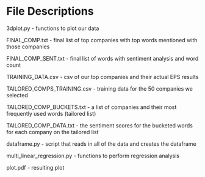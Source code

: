 # File Descriptions

3dplot.py - functions to plot our data

FINAL_COMP.txt - final list of top companies with top words mentioned with those companies

FINAL_COMP_SENT.txt - final list of words with sentiment analysis and word count

TRAINING_DATA.csv - csv of our top companies and their actual EPS results

TAILORED_COMPS_TRAINING.csv - training data for the 50 companies we selected

TAILORED_COMP_BUCKETS.txt - a list of companies and their most frequently used words (tailored list)

TAILORED_COMP_DATA.txt - the sentiment scores for the bucketed words for each company on the tailored list

dataframe.py - script that reads in all of the data and creates the dataframe

multi_linear_regression.py - functions to perform regression analysis

plot.pdf - resulting plot
